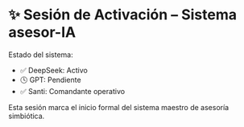 # ✨ Sesión de Activación – Sistema asesor-IA

Estado del sistema:
- ✅ DeepSeek: Activo
- 🕓 GPT: Pendiente
- ✅ Santi: Comandante operativo

Esta sesión marca el inicio formal del sistema maestro de asesoría simbiótica.
